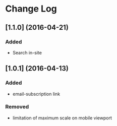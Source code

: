 # Change Log

## [1.1.0] (2016-04-21)
### Added
- Search in-site

## [1.0.1] (2016-04-13)
### Added
- email-subscription link

### Removed
- limitation of maximum scale on mobile viewport
